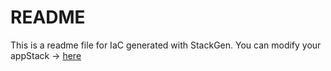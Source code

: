# README
This is a readme file for IaC generated with StackGen.
You can modify your appStack -> [here](http://main.dev.stackgen.com/appstacks/f3c08351-57b4-499a-b7be-3729640d0681)
